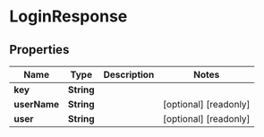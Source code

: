 

# LoginResponse


## Properties

Name | Type | Description | Notes
------------ | ------------- | ------------- | -------------
**key** | **String** |  | 
**userName** | **String** |  |  [optional] [readonly]
**user** | **String** |  |  [optional] [readonly]



